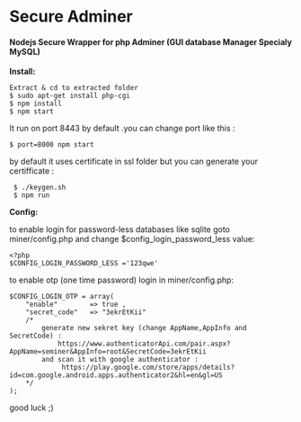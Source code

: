 # Secure Adminer 
#### Nodejs Secure Wrapper for php Adminer (GUI database Manager Specialy MySQL)

**Install:**

```
Extract & cd to extracted folder
$ sudo apt-get install php-cgi
$ npm install
$ npm start

```

It run on port 8443 by default .you can change port like this :
```
$ port=8000 npm start
```

by default it uses certificate in ssl folder but 
you can generate your certifficate :
```
 $ ./keygen.sh
 $ npm run
```

**Config:**

to enable login for password-less databases like sqlite goto miner/config.php and change  $config_login_password_less value:
```
<?php
$CONFIG_LOGIN_PASSWORD_LESS ='123qwe'

```

to enable otp (one time password) login  in miner/config.php:
```
$CONFIG_LOGIN_OTP = array(
    "enable"        => true , 
    "secret_code"   => "3ekrEtKii"
    /*
        generate new sekret key (change AppName,AppInfo and SecretCode) : 
            https://www.authenticatorApi.com/pair.aspx?AppName=seminer&AppInfo=root&SecretCode=3ekrEtKii
        and scan it with google authenticator :
             https://play.google.com/store/apps/details?id=com.google.android.apps.authenticator2&hl=en&gl=US
    */
);

```


good luck ;)